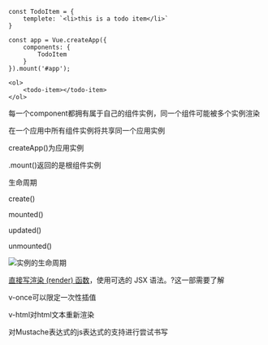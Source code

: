 ```vue
const TodoItem = {
	templete: `<li>this is a todo item</li>`
}

const app = Vue.createApp({
	components: {
		TodoItem
	}
}).mount('#app');

<ol>
    <todo-item></todo-item>
</ol>
```

每一个component都拥有属于自己的组件实例，同一个组件可能被多个实例渲染

在一个应用中所有组件实例将共享同一个应用实例

createApp()为应用实例

.mount()返回的是根组件实例



生命周期

create()

mounted()

updated()

unmounted()

![实例的生命周期](https://v3.cn.vuejs.org/images/lifecycle.svg)

[直接写渲染 (render) 函数](https://v3.cn.vuejs.org/guide/render-function.html)，使用可选的 JSX 语法。?这一部需要了解

v-once可以限定一次性插值

v-html对html文本重新渲染

对Mustache表达式的js表达式的支持进行尝试书写

